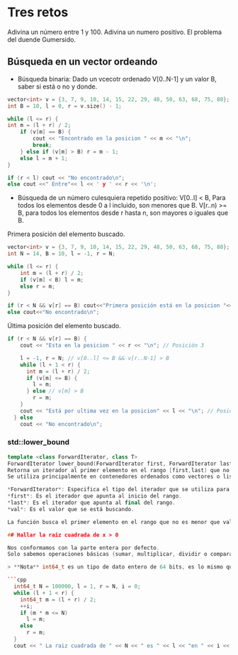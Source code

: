 # Tres retos

Adivina un número entre 1 y 100.
Adivina un numero positivo.
El problema del duende Gumersido.

## Búsqueda en un vector ordeando

- Búsqueda binaria:
  Dado un vcecotr ordenado V[0..N-1] y un valor B, saber si está o no y donde.

```cpp
vector<int> v = {3, 7, 9, 10, 14, 15, 22, 29, 48, 50, 63, 68, 75, 80};
int B = 10, l = 0, r = v.size() - 1;

while (l <= r) {
int m = (l + r) / 2;
    if (v[m] == B) {
        cout << "Encontrado en la posicion " << m << "\n";
        break;
    } else if (v[m] > B) r = m - 1;
    else l = m + 1;
}

if (r < l) cout << "No encontrado\n";
else cout <<" Entre"<< l << ' y ' << r << '\n';
```

- Búsqueda de un número culesquiera repetido positivo:
  V[0..l] < B, Para todos los elementos desde 0 a l incluido, son menores que B.
  V[r..n) >= B, para todos los elementos desde r hasta n, son mayores o iguales que B.

Primera posición del elemento buscado.

```cpp
vector<int> v = {3, 7, 9, 10, 14, 15, 22, 29, 48, 50, 63, 68, 75, 80};
int N = 14, B = 10, l = -1, r = N;

while (l <= r) {
    int m = (l + r) / 2;
    if (v[m] < B) l = m;
    else r = m;
}

if (r < N && v[r] == B) cout<<"Primera posición está en la posicion "<<r<<"\n";
else cout<<"No encontrado\n";
```

Última posición del elemento buscado.

```cpp
if (r < N && v[r] == B) {
    cout << "Esta en la posicion " << r << "\n"; // Posición 3

    l = -1, r = N; // v[0..l] <= B && v[r..N-1] > B
    while (l + 1 < r) {
      int m = (l + r) / 2;
      if (v[m] <= B) {
        l = m;
      } else // v[m] > B
        r = m;
    }
    cout << "Está por ultima vez en la posicion" << l << "\n"; // Posición 5
  } else
    cout << "No encontrado\n";
```

### std::lower_bound

````cpp
template <class ForwardIterator, class T>
ForwardIterator lower_bound(ForwardIterator first, ForwardIterator last, const T& val);
Retorna un iterador al primer elemento en el rango [first,last) que no es menor que el val.
Se utiliza principalmente en contenedores ordenados como vectores o listas.

*ForwardIterator*: Especifica el tipo del iterador que se utiliza para recorrer el rango.
*first*: Es el iterador que apunta al inicio del rango.
*last*: Es el iterador que apunta al final del rango.
*val*: Es el valor que se está buscando.

La función busca el primer elemento en el rango que no es menor que val utilizando la comparación <. Retorna un iterador apuntando a esa posición.

## Hallar la raiz cuadrada de x > 0

Nos conformamos con la parte entera por defecto.
Solo sabemos operaciones básicas (sumar, multiplicar, dividir o comparar) números enteros.

> **Nota** int64_t es un tipo de dato entero de 64 bits, es lo mismo que long long.

```cpp
  int64_t N = 100000, l = 1, r = N, i = 0;
  while (l + 1 < r) {
    int64_t m = (l + r) / 2;
    ++i;
    if (m * m <= N)
      l = m;
    else
      r = m;
  }
  cout << " La raiz cuadrada de " << N << " es " << l << "en " << i << " pasos" << "\n";
````
